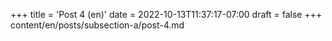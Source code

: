 +++
title = 'Post 4 (en)'
date = 2022-10-13T11:37:17-07:00
draft = false
+++
content/en/posts/subsection-a/post-4.md
